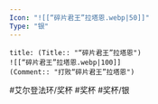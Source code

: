 ```yaml
---
Icon: "![[“碎片君王”拉塔恩.webp|50]]"
Type: "银"
---
```

```ad-common-silver-trophy
title: (Title:: "“碎片君王”拉塔恩")
![[“碎片君王”拉塔恩.webp|100]]
(Comment:: "打败“碎片君王”拉塔恩")
```

#艾尔登法环/奖杯 #奖杯 #奖杯/银